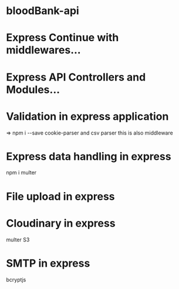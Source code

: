 # bloodBank-api


# Express Continue with middlewares...
<!-- const functionData = (req, res, next) => {
    console.log("I am here first");
    next();
}


const bannerFun = (req, res, next) => {
    res.json({
        data: null,
        message: "From Banner..",
        status: "Success",
        options: null
    })
}
routerConfig.post("/brand/create", functionData, bannerFun, (req, res, next) => {

}) -->

# Express API Controllers and Modules...


# Validation in express application
=> npm i --save cookie-parser and csv parser this is also middleware 


# Express data handling in express
npm i multer 

# File upload in express 


# Cloudinary in express
multer S3  

# SMTP in express 
bcryptjs 